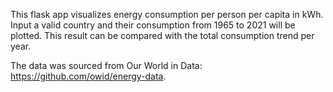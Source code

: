 This flask app visualizes energy consumption per person per capita in kWh. Input a valid country and their consumption from 1965 to 2021 will be plotted. This result can be compared with the total consumption trend per year.

The data was sourced from Our World in Data: https://github.com/owid/energy-data.
